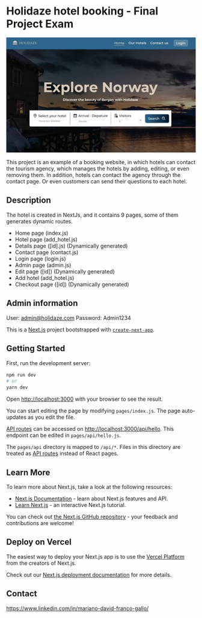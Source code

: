 # Holidaze hotel booking - Final Project Exam

![Preview of the website!](public/images/holidaze-portrait.jpg)

This project is an example of a booking website, in which hotels can contact the tourism agency, which manages the hotels by adding, editing, or even removing them. In addition, hotels can contact the agency through the contact page. Or even customers can send their questions to each hotel.

## Description

The hotel is created in NextJs, and it contains 9 pages, some of them generates dynamic routes.

- Home page (index.js)
- Hotel page (add_hotel.js)
- Details page ([id].js) (Dynamically generated)
- Contact page (contact.js)
- Login page (login.js)
- Admin page (admin.js)
- Edit page ([id]) (Dynamically generated)
- Add hotel (add_hotel.js)
- Checkout page ([id]) (Dynamically generated)

## Admin information

User: admin@holidaze.com
Password: Admin1234

This is a [Next.js](https://nextjs.org/) project bootstrapped with [`create-next-app`](https://github.com/vercel/next.js/tree/canary/packages/create-next-app).

## Getting Started

First, run the development server:

```bash
npm run dev
# or
yarn dev
```

Open [http://localhost:3000](http://localhost:3000) with your browser to see the result.

You can start editing the page by modifying `pages/index.js`. The page auto-updates as you edit the file.

[API routes](https://nextjs.org/docs/api-routes/introduction) can be accessed on [http://localhost:3000/api/hello](http://localhost:3000/api/hello). This endpoint can be edited in `pages/api/hello.js`.

The `pages/api` directory is mapped to `/api/*`. Files in this directory are treated as [API routes](https://nextjs.org/docs/api-routes/introduction) instead of React pages.

## Learn More

To learn more about Next.js, take a look at the following resources:

- [Next.js Documentation](https://nextjs.org/docs) - learn about Next.js features and API.
- [Learn Next.js](https://nextjs.org/learn) - an interactive Next.js tutorial.

You can check out [the Next.js GitHub repository](https://github.com/vercel/next.js/) - your feedback and contributions are welcome!

## Deploy on Vercel

The easiest way to deploy your Next.js app is to use the [Vercel Platform](https://vercel.com/new?utm_medium=default-template&filter=next.js&utm_source=create-next-app&utm_campaign=create-next-app-readme) from the creators of Next.js.

Check out our [Next.js deployment documentation](https://nextjs.org/docs/deployment) for more details.

## Contact

https://www.linkedin.com/in/mariano-david-franco-gallo/

